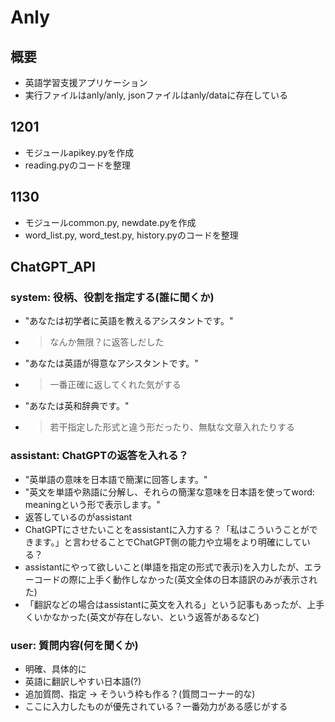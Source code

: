 # Anly
## 概要
- 英語学習支援アプリケーション
- 実行ファイルはanly/anly, jsonファイルはanly/dataに存在している

## 1201
- モジュールapikey.pyを作成
- reading.pyのコードを整理

## 1130
- モジュールcommon.py, newdate.pyを作成
- word_list.py, word_test.py, history.pyのコードを整理

## ChatGPT_API
### system: 役柄、役割を指定する(誰に聞くか)
- "あなたは初学者に英語を教えるアシスタントです。"
- > なんか無限？に返答しだした
- "あなたは英語が得意なアシスタントです。"
- > 一番正確に返してくれた気がする
- "あなたは英和辞典です。" 
- > 若干指定した形式と違う形だったり、無駄な文章入れたりする

### assistant: ChatGPTの返答を入れる？
- "英単語の意味を日本語で簡潔に回答します。"
- "英文を単語や熟語に分解し、それらの簡潔な意味を日本語を使ってword: meaningという形で表示します。"
- 返答しているのがassistant
- ChatGPTにさせたいことをassistantに入力する？「私はこういうことができます。」と言わせることでChatGPT側の能力や立場をより明確にしている？
- assistantにやって欲しいこと(単語を指定の形式で表示)を入力したが、エラーコードの際に上手く動作しなかった(英文全体の日本語訳のみが表示された)
- 「翻訳などの場合はassistantに英文を入れる」という記事もあったが、上手くいかなかった(英文が存在しない、という返答があるなど)

### user: 質問内容(何を聞くか)
- 明確、具体的に
- 英語に翻訳しやすい日本語(?)
- 追加質問、指定 -> そういう枠も作る？(質問コーナー的な)
- ここに入力したものが優先されている？一番効力がある感じがする